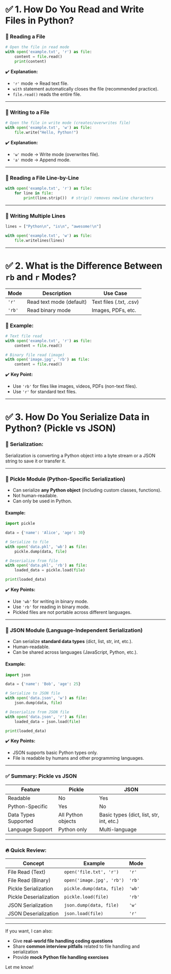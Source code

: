 # ✅ 1. **How Do You Read and Write Files in Python?**

### 📌 Reading a File

```python
# Open the file in read mode
with open('example.txt', 'r') as file:
    content = file.read()
    print(content)
```

✔️ **Explanation:**

* `'r'` mode → Read text file.
* `with` statement automatically closes the file (recommended practice).
* `file.read()` reads the entire file.

---

### 📌 Writing to a File

```python
# Open the file in write mode (creates/overwrites file)
with open('example.txt', 'w') as file:
    file.write("Hello, Python!")
```

✔️ **Explanation:**

* `'w'` mode → Write mode (overwrites file).
* `'a'` mode → Append mode.

---

### 📌 Reading a File Line-by-Line

```python
with open('example.txt', 'r') as file:
    for line in file:
        print(line.strip())  # strip() removes newline characters
```

---

### 📌 Writing Multiple Lines

```python
lines = ["Python\n", "is\n", "awesome!\n"]

with open('example.txt', 'w') as file:
    file.writelines(lines)
```

---

# ✅ 2. **What is the Difference Between `rb` and `r` Modes?**

| Mode   | Description              | Use Case                |
| ------ | ------------------------ | ----------------------- |
| `'r'`  | Read text mode (default) | Text files (.txt, .csv) |
| `'rb'` | Read binary mode         | Images, PDFs, etc.      |

### 📌 Example:

```python
# Text file read
with open('example.txt', 'r') as file:
    content = file.read()

# Binary file read (image)
with open('image.jpg', 'rb') as file:
    content = file.read()
```

✔️ **Key Point:**

* Use `'rb'` for files like images, videos, PDFs (non-text files).
* Use `'r'` for standard text files.

---

# ✅ 3. **How Do You Serialize Data in Python? (Pickle vs JSON)**

### 🔹 **Serialization:**

Serialization is converting a Python object into a byte stream or a JSON string to save it or transfer it.

---

### 📌 **Pickle Module (Python-Specific Serialization)**

* Can serialize **any Python object** (including custom classes, functions).
* Not human-readable.
* Can only be used in Python.

#### Example:

```python
import pickle

data = {'name': 'Alice', 'age': 30}

# Serialize to file
with open('data.pkl', 'wb') as file:
    pickle.dump(data, file)

# Deserialize from file
with open('data.pkl', 'rb') as file:
    loaded_data = pickle.load(file)

print(loaded_data)
```

✔️ **Key Points:**

* Use `'wb'` for writing in binary mode.
* Use `'rb'` for reading in binary mode.
* Pickled files are not portable across different languages.

---

### 📌 **JSON Module (Language-Independent Serialization)**

* Can serialize **standard data types** (dict, list, str, int, etc.).
* Human-readable.
* Can be shared across languages (JavaScript, Python, etc.).

#### Example:

```python
import json

data = {'name': 'Bob', 'age': 25}

# Serialize to JSON file
with open('data.json', 'w') as file:
    json.dump(data, file)

# Deserialize from JSON file
with open('data.json', 'r') as file:
    loaded_data = json.load(file)

print(loaded_data)
```

✔️ **Key Points:**

* JSON supports basic Python types only.
* File is readable by humans and other programming languages.

---

### ✅ **Summary: Pickle vs JSON**

| Feature              | Pickle             | JSON                                     |
| -------------------- | ------------------ | ---------------------------------------- |
| Readable             | No                 | Yes                                      |
| Python-Specific      | Yes                | No                                       |
| Data Types Supported | All Python objects | Basic types (dict, list, str, int, etc.) |
| Language Support     | Python only        | Multi-language                           |

---

### 🔥 Quick Review:

| Concept                | Example                   | Mode   |
| ---------------------- | ------------------------- | ------ |
| File Read (Text)       | `open('file.txt', 'r')`   | `'r'`  |
| File Read (Binary)     | `open('image.jpg', 'rb')` | `'rb'` |
| Pickle Serialization   | `pickle.dump(data, file)` | `'wb'` |
| Pickle Deserialization | `pickle.load(file)`       | `'rb'` |
| JSON Serialization     | `json.dump(data, file)`   | `'w'`  |
| JSON Deserialization   | `json.load(file)`         | `'r'`  |

---

If you want, I can also:

* Give **real-world file handling coding questions**
* Share **common interview pitfalls** related to file handling and serialization
* Provide **mock Python file handling exercises**

Let me know!
